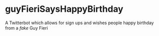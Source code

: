 # guyFieriSaysHappyBirthday
A Twitterbot which allows for sign ups and wishes people happy birthday from a *fake* Guy Fieri
